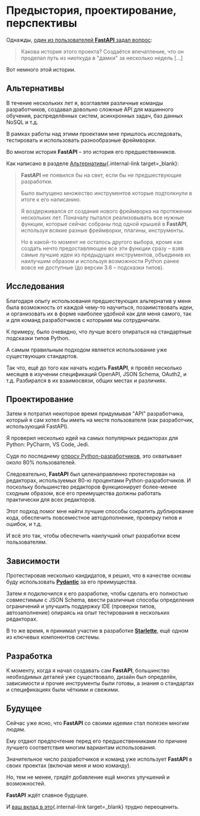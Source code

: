 # Предыстория, проектирование, перспективы

Однажды, <a href="https://github.com/tiangolo/fastapi/issues/3#issuecomment-454956920" class="external-link" target="_blank">один из пользователей **FastAPI** задал вопрос</a>:

> Какова история этого проекта? Создаётся впечатление, что он проделал путь из ниоткуда в "дамки" за несколько недель [...]

Вот немного этой истории.

## Альтернативы

В течение нескольких лет я, возглавляя различные команды разработчиков, создавал довольно сложные API для машинного обучения, распределённых систем, асинхронных задач, баз данных NoSQL и т.д.

В рамках работы над этими проектами мне пришлось исследовать, тестировать и использовать разнообразные фреймворки.

Во многом история **FastAPI** – это история его предшественников.

Как написано в разделе [Альтернативы](alternatives.md){.internal-link target=_blank}:

<blockquote markdown="1">

**FastAPI** не появился бы на свет, если бы не предшествующие разработки.

Было выпущено множество инструментов которые подтолкнули в итоге к его написанию.

Я воздерживался от создания нового фреймворка на протяжении нескольких лет. Поначалу пытался реализовывать все нужные функции, которые сейчас собраны под одной крышей в **FastAPI**, используя всякие разные фреймворки, плагины, инструменты.

Но в какой-то момент не осталось другого выбора, кроме как создать нечто предоставляющее все эти функции сразу – взяв самые лучшие идеи из предыдущих инструментов, объединив их наилучшим образом и используя возможности Python ранее вовсе не доступные (до версии 3.6 – подсказки типов).

</blockquote>

## Исследования

Благодаря опыту использования предшествующих альтернатив у меня была возможность от каждой чему-то научиться, позаимствовать идеи, и организовать их в форме наиболее удобной как для меня самого, так и для команд разработчиков с которыми мы сотрудничали.

К примеру, было очевидно, что лучше всего опираться на стандартные подсказки типов Python.

А самым правильным подходом является использование уже существующих стандартов.

Так что, ещё до того как начать кодить **FastAPI**, я провёл несколько месяцев в изучении спецификаций OpenAPI, JSON Schema, OAuth2, и т.д. Разбирался в их взаимосвязи, общих местах и различиях.

## Проектирование

Затем я потратил некоторое время придумывая "API" разработчика, который я сам хотел бы иметь на месте пользователя (как разработчик, использующий FastAPI).

Я проверил несколько идей на самых популярных редакторах для Python: PyCharm, VS Code, Jedi.

Судя по последнему <a href="https://www.jetbrains.com/research/python-developers-survey-2018/#development-tools" class="external-link" target="_blank">опросу Python-разработчиков</a>, это охватывает около 80% пользователей.

Следовательно, **FastAPI** был целенаправленно протестирован на редакторах, используемых 80-ю процентами Python-разработчиков. И поскольку большинство редакторов функционирует более-менее сходным образом, все его преимущества должны работать практически для всех редакторов.

Этот подход помог мне найти лучшие способы сократить дублирование кода, обеспечить повсеместное автодополнение, проверку типов и ошибок, и т.д.

И всё это так, чтобы обеспечить наилучший опыт разработки всем пользователям.

## Зависимости

Протестировав несколько кандидатов, я решил, что в качестве основы буду использовать <a href="https://pydantic-docs.helpmanual.io/" class="external-link" target="_blank">**Pydantic**</a> за его преимущества.

Затем я подключился к его разработке, чтобы сделать его полностью совместимым с JSON Schema, ввести различные способы определения ограничений и улучшить поддержку IDE (проверки типов, автозаполнение) опираясь на опыт тестирования в нескольких редакторах.

В то же время, я принимал участие в разработке <a href="https://www.starlette.io/" class="external-link" target="_blank">**Starlette**</a>, ещё одном из ключевых компонентов системы.

## Разработка

К моменту, когда я начал создавать сам **FastAPI**, большинство необходимых деталей уже существовало, дизайн был определён, зависимости и прочие инструменты были готовы, а знания о стандартах и спецификациях были чёткими и свежими.

## Будущее

Сейчас уже ясно, что **FastAPI** со своими идеями стал полезен многим людям.

Ему отдают предпочтение перед его предшественниками по причине лучшего соответствия многим вариантам использования.

Значительное число разработчиков и команд уже использует **FastAPI** в своих проектах (включая меня и мою команду).

Но, тем не менее, грядёт добавление ещё многих улучшений и возможностей.

**FastAPI** ждёт славное будущее.

И [ваш вклад в это](help-fastapi.md){.internal-link target=_blank} трудно переоценить.
